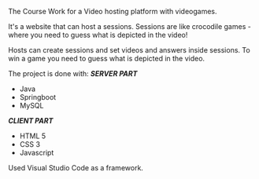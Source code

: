 The Course Work for a Video hosting platform with videogames.

It's a website that can host a sessions. Sessions are like crocodile games - where you need to guess what is depicted in the video!

Hosts can create sessions and set videos and answers inside sessions.
To win a game you need to guess what is depicted in the video.



The project is done with:
***SERVER PART***
- Java
- Springboot
- MySQL

***CLIENT PART***
- HTML 5
- CSS 3
- Javascript

Used Visual Studio Code as a framework.
